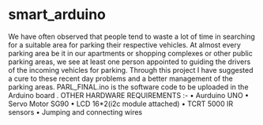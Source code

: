 # smart_arduino
We have often observed that people tend to waste a lot of time in searching for a suitable area for parking their respective vehicles. At almost every parking area be it in our apartments or shopping complexes or other public parking areas, we see at least one person appointed to guiding the drivers of the incoming vehicles for parking. Through this project I have suggested a cure to these recent day problems and a better management of the parking areas.
PARL_FINAL.ino is the software code to be uploaded in the Arduino board .
OTHER HARDWARE REQUIREMENTS :-
•	Aurduino UNO 
•	Servo Motor SG90
•	LCD 16*2(i2c module attached)
•	TCRT 5000 IR sensors
•	Jumping and connecting wires
